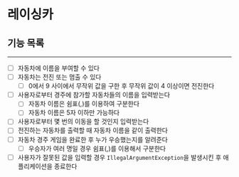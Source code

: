 # 레이싱카

## 기능 목록

--- 

- [ ] 자동차에 이름을 부여할 수 있다
- [ ] 자동차는 전진 또는 멈출 수 있다
  - [ ] 0에서 9 사이에서 무작위 값을 구한 후 무작위 값이 4 이상이면 전진한다
- [ ] 사용자로부터 경주에 참가할 자동차들의 이름을 입력받는다
  - [ ] 자동차 이름은 쉼표(,)를 이용하여 구분한다
  - [ ] 자동차 이름은 5자 이하만 가능하다
- [ ] 사용자로부터 몇 번의 이동을 할 것인지 입력받는다
- [ ] 전진하는 자동차를 출력할 때 자동차 이름을 같이 출력한다
- [ ] 자동차 경주 게임을 완료한 후 누가 우승했는지를 알려준다
  - [ ] 우승자가 여러 명일 경우 쉼표(,)를 이용해서 구분한다
- [ ] 사용자가 잘못된 값을 입력할 경우 `IllegalArgumentException`을 발생시킨 후 애플리케이션을 종료한다